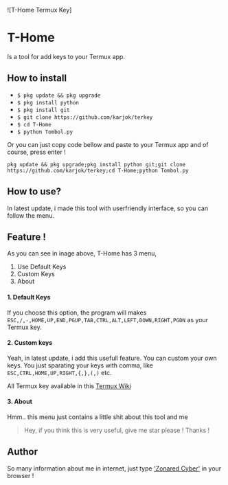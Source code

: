 ![T-Home Termux Key]

# T-Home
Is a tool for add keys to your Termux app.

## How to install

* `$ pkg update && pkg upgrade`
* `$ pkg install python`
* `$ pkg install git`
* `$ git clone https://github.com/karjok/terkey`
* `$ cd T-Home`
* `$ python Tombol.py`


Or you can just copy code bellow and paste to your Termux app and of course, press enter !

```pkg update && pkg upgrade;pkg install python git;git clone https://github.com/karjok/terkey;cd T-Home;python Tombol.py```

## How to use?
In latest update, i made this tool with userfriendly interface, so you can follow the menu.

## Feature !

As you can see in inage above, T-Home has 3 menu,

1. Use Default Keys
1. Custom Keys
1. About

#### 1. Default Keys
If you choose this option, the program will makes
`ESC,/,-,HOME,UP,END,PGUP,TAB,CTRL,ALT,LEFT,DOWN,RIGHT,PGDN`
as your Termux key.

#### 2. Custom keys
Yeah, in latest update, i add this usefull feature. You can custom your own keys.
You just sparating your keys with comma, like `ESC,CTRL,HOME,UP,RIGHT,{,},(,)` etc.

All Termux key available in this [Termux Wiki](https://wiki.termux.com/wiki/Touch_Keyboard)

#### 3. About
Hmm.. this menu just contains a little shit about this tool and me

> Hey, if you think this is very useful, give me star please !
> Thanks !
## Author
So many information about me in internet, just type ['Zonared Cyber'](https://t.me/om_karjok) in your browser !
